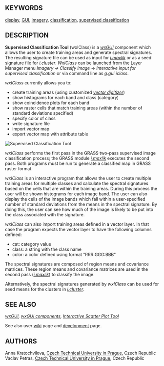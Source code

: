 ## KEYWORDS

[display](display.md), [GUI](topic_GUI.md),
[imagery](keywords.md#imagery),
[classification](keywords.md#classification), [supervised
classification](keywords.md#supervised-classification)

## DESCRIPTION

**Supervised Classification Tool** (wxIClass) is a *[wxGUI](wxGUI.md)*
component which allows the user to create training areas and generate
spectral signatures. The resulting signature file can be used as input
for *[i.maxlik](i.maxlik.md)* or as a seed signature file for
*[i.cluster](i.cluster.md)*. *WxIClass* can be launched from the Layer
Manager menu *Imagery → Classify image → Interactive input for
supervised classification* or via command line as *g.gui.iclass*.

*wxIClass* currently allows you to:

- create training areas (using customized *[vector
  digitizer](wxGUI.vdigit.md)*)
- show histograms for each band and class (category)
- show coincidence plots for each band
- show raster cells that match training areas (within the number of
  standard deviations specified)
- specify color of class
- write signature file
- import vector map
- export vector map with attribute table

  
<img src="iclass_frame.jpg" data-border="1"
alt="Supervised Classification Tool" />  
  

*wxIClass* performs the first pass in the GRASS two-pass supervised
image classification process; the GRASS module *[i.maxlik](i.maxlik.md)*
executes the second pass. Both programs must be run to generate a
classified map in GRASS raster format.

*wxIClass* is an interactive program that allows the user to create
multiple training areas for multiple classes and calculate the spectral
signatures based on the cells that are within the training areas. During
this process the user will be shown histograms for each image band. The
user can also display the cells of the image bands which fall within a
user-specified number of standard deviations from the means in the
spectral signature. By doing this, the user can see how much of the
image is likely to be put into the class associated with the signature.

*wxIClass* can also import training areas defined in a vector layer. In
that case the program expects the vector layer to have the following
columns defined:

- cat: category value
- class: a string with the class name
- color: a color defined using format "RRR:GGG:BBB"

The spectral signatures are composed of region means and covariance
matrices. These region means and covariance matrices are used in the
second pass (*[i.maxlik](i.maxlik.md)*) to classify the image.

Alternatively, the spectral signatures generated by *wxIClass* can be
used for seed means for the clusters in *[i.cluster](i.cluster.md)*.

## SEE ALSO

*[wxGUI](wxGUI.md), [wxGUI components](wxGUI.components.md),
[Interactive Scatter Plot Tool](wxGUI.iscatt.md)*

See also user [wiki](https://grasswiki.osgeo.org/wiki/WxIClass) page and
[development](https://trac.osgeo.org/grass/wiki/wxGUIDevelopment/wxIClass)
page.

## AUTHORS

Anna Kratochvilova, [Czech Technical University in
Prague](https://www.cvut.cz), Czech Republic  
Vaclav Petras, [Czech Technical University in
Prague](https://www.cvut.cz), Czech Republic
